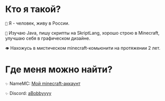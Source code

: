 # Кто я такой?

`📌` Я - человек, живу в России.

`🧪` Изучаю Java, пишу скрипты на SkriptLang, хорошо строю в Minecraft, улучшаю себя в графическом дизайне. 

`👁️` Нахожусь в мистическом minecraft-комьюнити на протяжении 2 лет.


# Где меня можно найти?

`✨` NameMC: [Мой minecraft-аккаунт](https://ru.namemc.com/profile/bobby5415_)

`✨` Discord: [aBobbyyyy](https://тыдумалздесьчто-тобудет/)
